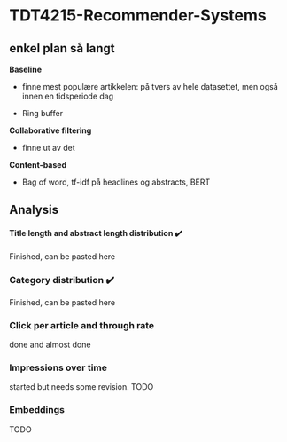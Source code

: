 # TDT4215-Recommender-Systems


## enkel plan så langt

**Baseline** 
- finne mest populære artikkelen: på tvers av hele datasettet, men også innen en tidsperiode dag

- Ring buffer

**Collaborative filtering** 
- finne ut av det

**Content-based** 
- Bag of word, tf-idf på headlines og abstracts, BERT


## Analysis

####  Title length and abstract length distribution :heavy_check_mark:
Finished, can be pasted here


### Category distribution :heavy_check_mark:
Finished, can be pasted here

###  Click per article and through rate 
done and almost done

### Impressions over time

started but needs some revision. TODO

### Embeddings

TODO

